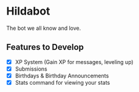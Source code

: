 # Hildabot
The bot we all know and love.

## Features to Develop
- [x] XP System (Gain XP for messages, leveling up)
- [x] Submissions
- [x] Birthdays & Birthday Announcements
- [x] Stats command for viewing your stats
